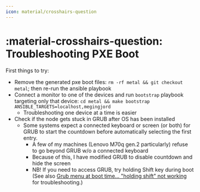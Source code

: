 ```yaml
---
icon: material/crosshairs-question
---
```


# :material-crosshairs-question: Troubleshooting PXE Boot

First things to try:

- Remove the generated pxe boot files: `rm -rf metal && git checkout metal`; then re-run the ansible playbook
- Connect a monitor to one of the devices and run `bootstrap` playbook targeting only that device: `cd metal && make bootstrap ANSIBLE_TARGETS=localhost,megingjord`
    - Troubleshooting one device at a time is easier
- Check if the node gets stuck in GRUB after OS has been installed
    - Some systems expect a connected keyboard or screen (or both) for GRUB to start the countdown before automatically selecting the first entry. 
        - A few of my machines (Lenovo M70q gen.2 particularly) refuse to go beyond GRUB w/o a connected keyboard
        - Because of this, I have modified GRUB to disable countdown and hide the screen
        - NB! If you need to access GRUB, try holding <key>Shift</key> key during boot (See also [Grub menu at boot time... "holding shift" not working](https://askubuntu.com/questions/668049/grub-menu-at-boot-time-holding-shift-not-working) for troubleshooting.)

